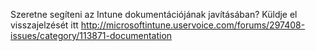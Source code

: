 <Token xmlns:xlink="http://www.w3.org/1999/xlink">Szeretne segíteni az Intune dokumentációjának javításában? Küldje el visszajelzését  <externalLink>
              <linkText>itt</linkText>
              <linkUri>http://microsoftintune.uservoice.com/forums/297408-issues/category/113871-documentation</linkUri>
       </externalLink>
</Token>


<!--HONumber=May16_HO1-->


